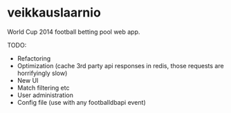 veikkauslaarnio
===============
World Cup 2014 football betting pool web app.

TODO:
* Refactoring
* Optimization (cache 3rd party api responses in redis, those requests are horrifyingly slow)
* New UI
* Match filtering etc
* User administration
* Config file (use with any footballdbapi event)
